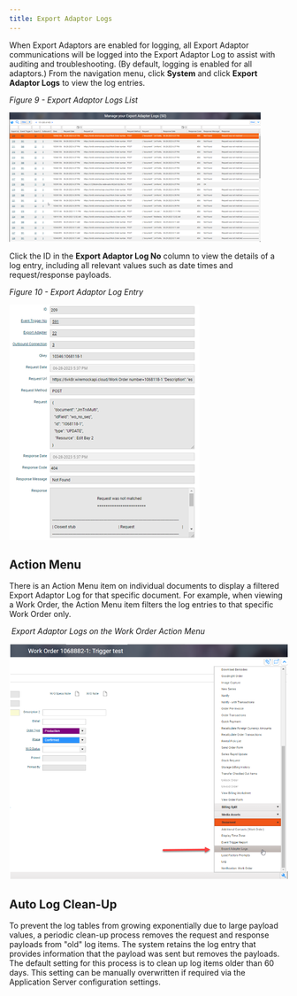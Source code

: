 ```yaml
---
title: Export Adaptor Logs
---
```


When Export Adaptors are enabled for logging, all Export Adaptor communications will be logged into the Export Adaptor Log to assist with auditing and troubleshooting. (By default, logging is enabled for all adaptors.) From the navigation menu, click **System** and click **Export Adaptor Logs** to view the log entries.

_Figure 9 - Export Adaptor Logs List_

![](assets/Pasted%20image%2020240807141340.png)

Click the ID in the **Export Adaptor Log No** column to view the details of a log entry, including all relevant values such as date times and request/response payloads.

_Figure 10 - Export Adaptor Log Entry_

![](assets/Pasted%20image%2020240807141351.png)

## Action Menu 
There is an Action Menu item on individual documents to display a filtered Export Adaptor Log for that specific document. For example, when viewing a Work Order, the Action Menu item filters the log entries to that specific Work Order only.

 *Export Adaptor Logs on the Work Order Action Menu*

![](assets/Pasted%20image%2020240807141403.png)

## Auto Log Clean-Up

To prevent the log tables from growing exponentially due to large payload values, a periodic clean-up process removes the request and response payloads from "old" log items. The system retains the log entry that provides information that the payload was sent but removes the payloads. The default setting for this process is to clean up log items older than 60 days. This setting can be manually overwritten if required via the Application Server configuration settings.
